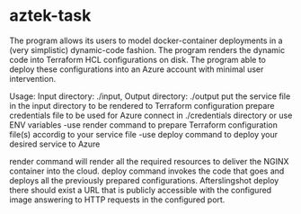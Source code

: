 # aztek-task

The program allows its users to model docker-container deployments in a (very simplistic) dynamic-code fashion. 
The program renders the dynamic code into Terraform HCL configurations on disk. 
The program able to deploy these configurations into an Azure account with minimal user intervention.

Usage: 
	Input directory: ./input,
	Output directory: ./output
	put the service file in the input directory to be rendered to Terraform configuration
	prepare credentials file to be used for Azure connect in ./credentials directory or use ENV variables
		-use render command
			to prepare Terraform configuration file(s) accordig to your service file
		-use deploy command
			to deploy your desired service to Azure
      
render command will render all the required resources to deliver the NGINX container into the cloud.
deploy command invokes the code that goes and deploys all the previously prepared configurations.
After ​slingshot deploy​ there should exist a URL that is publicly accessible with the configured image answering to HTTP requests in the configured port.
